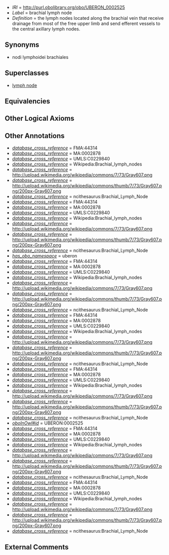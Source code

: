  * *IRI* = http://purl.obolibrary.org/obo/UBERON_0002525
 * *Label* = brachial lymph node
 * *Definition* = the lymph nodes located along the brachial vein that receive drainage from most of the free upper limb and send efferent vessels to the central axillary lymph nodes.

## Synonyms

 * nodi lymphoidei brachiales

## Superclasses

 * [lymph node](../../UBERON/29/UBERON_0000029.md)

## Equivalencies


## Other Logical Axioms


## Other Annotations

 * *[database_cross_reference](../../ef/oboInOwl#hasDbXref.md)* = FMA:44314
 * *[database_cross_reference](../../ef/oboInOwl#hasDbXref.md)* = MA:0002878
 * *[database_cross_reference](../../ef/oboInOwl#hasDbXref.md)* = UMLS:C0229840
 * *[database_cross_reference](../../ef/oboInOwl#hasDbXref.md)* = Wikipedia:Brachial_lymph_nodes
 * *[database_cross_reference](../../ef/oboInOwl#hasDbXref.md)* = http://upload.wikimedia.org/wikipedia/commons/7/73/Gray607.png
 * *[database_cross_reference](../../ef/oboInOwl#hasDbXref.md)* = http://upload.wikimedia.org/wikipedia/commons/thumb/7/73/Gray607.png/200px-Gray607.png
 * *[database_cross_reference](../../ef/oboInOwl#hasDbXref.md)* = ncithesaurus:Brachial_Lymph_Node
 * *[database_cross_reference](../../ef/oboInOwl#hasDbXref.md)* = FMA:44314
 * *[database_cross_reference](../../ef/oboInOwl#hasDbXref.md)* = MA:0002878
 * *[database_cross_reference](../../ef/oboInOwl#hasDbXref.md)* = UMLS:C0229840
 * *[database_cross_reference](../../ef/oboInOwl#hasDbXref.md)* = Wikipedia:Brachial_lymph_nodes
 * *[database_cross_reference](../../ef/oboInOwl#hasDbXref.md)* = http://upload.wikimedia.org/wikipedia/commons/7/73/Gray607.png
 * *[database_cross_reference](../../ef/oboInOwl#hasDbXref.md)* = http://upload.wikimedia.org/wikipedia/commons/thumb/7/73/Gray607.png/200px-Gray607.png
 * *[database_cross_reference](../../ef/oboInOwl#hasDbXref.md)* = ncithesaurus:Brachial_Lymph_Node
 * *[has_obo_namespace](../../ce/oboInOwl#hasOBONamespace.md)* = uberon
 * *[database_cross_reference](../../ef/oboInOwl#hasDbXref.md)* = FMA:44314
 * *[database_cross_reference](../../ef/oboInOwl#hasDbXref.md)* = MA:0002878
 * *[database_cross_reference](../../ef/oboInOwl#hasDbXref.md)* = UMLS:C0229840
 * *[database_cross_reference](../../ef/oboInOwl#hasDbXref.md)* = Wikipedia:Brachial_lymph_nodes
 * *[database_cross_reference](../../ef/oboInOwl#hasDbXref.md)* = http://upload.wikimedia.org/wikipedia/commons/7/73/Gray607.png
 * *[database_cross_reference](../../ef/oboInOwl#hasDbXref.md)* = http://upload.wikimedia.org/wikipedia/commons/thumb/7/73/Gray607.png/200px-Gray607.png
 * *[database_cross_reference](../../ef/oboInOwl#hasDbXref.md)* = ncithesaurus:Brachial_Lymph_Node
 * *[database_cross_reference](../../ef/oboInOwl#hasDbXref.md)* = FMA:44314
 * *[database_cross_reference](../../ef/oboInOwl#hasDbXref.md)* = MA:0002878
 * *[database_cross_reference](../../ef/oboInOwl#hasDbXref.md)* = UMLS:C0229840
 * *[database_cross_reference](../../ef/oboInOwl#hasDbXref.md)* = Wikipedia:Brachial_lymph_nodes
 * *[database_cross_reference](../../ef/oboInOwl#hasDbXref.md)* = http://upload.wikimedia.org/wikipedia/commons/7/73/Gray607.png
 * *[database_cross_reference](../../ef/oboInOwl#hasDbXref.md)* = http://upload.wikimedia.org/wikipedia/commons/thumb/7/73/Gray607.png/200px-Gray607.png
 * *[database_cross_reference](../../ef/oboInOwl#hasDbXref.md)* = ncithesaurus:Brachial_Lymph_Node
 * *[database_cross_reference](../../ef/oboInOwl#hasDbXref.md)* = FMA:44314
 * *[database_cross_reference](../../ef/oboInOwl#hasDbXref.md)* = MA:0002878
 * *[database_cross_reference](../../ef/oboInOwl#hasDbXref.md)* = UMLS:C0229840
 * *[database_cross_reference](../../ef/oboInOwl#hasDbXref.md)* = Wikipedia:Brachial_lymph_nodes
 * *[database_cross_reference](../../ef/oboInOwl#hasDbXref.md)* = http://upload.wikimedia.org/wikipedia/commons/7/73/Gray607.png
 * *[database_cross_reference](../../ef/oboInOwl#hasDbXref.md)* = http://upload.wikimedia.org/wikipedia/commons/thumb/7/73/Gray607.png/200px-Gray607.png
 * *[database_cross_reference](../../ef/oboInOwl#hasDbXref.md)* = ncithesaurus:Brachial_Lymph_Node
 * *[oboInOwl#id](../../id/oboInOwl#id.md)* = UBERON:0002525
 * *[database_cross_reference](../../ef/oboInOwl#hasDbXref.md)* = FMA:44314
 * *[database_cross_reference](../../ef/oboInOwl#hasDbXref.md)* = MA:0002878
 * *[database_cross_reference](../../ef/oboInOwl#hasDbXref.md)* = UMLS:C0229840
 * *[database_cross_reference](../../ef/oboInOwl#hasDbXref.md)* = Wikipedia:Brachial_lymph_nodes
 * *[database_cross_reference](../../ef/oboInOwl#hasDbXref.md)* = http://upload.wikimedia.org/wikipedia/commons/7/73/Gray607.png
 * *[database_cross_reference](../../ef/oboInOwl#hasDbXref.md)* = http://upload.wikimedia.org/wikipedia/commons/thumb/7/73/Gray607.png/200px-Gray607.png
 * *[database_cross_reference](../../ef/oboInOwl#hasDbXref.md)* = ncithesaurus:Brachial_Lymph_Node
 * *[database_cross_reference](../../ef/oboInOwl#hasDbXref.md)* = FMA:44314
 * *[database_cross_reference](../../ef/oboInOwl#hasDbXref.md)* = MA:0002878
 * *[database_cross_reference](../../ef/oboInOwl#hasDbXref.md)* = UMLS:C0229840
 * *[database_cross_reference](../../ef/oboInOwl#hasDbXref.md)* = Wikipedia:Brachial_lymph_nodes
 * *[database_cross_reference](../../ef/oboInOwl#hasDbXref.md)* = http://upload.wikimedia.org/wikipedia/commons/7/73/Gray607.png
 * *[database_cross_reference](../../ef/oboInOwl#hasDbXref.md)* = http://upload.wikimedia.org/wikipedia/commons/thumb/7/73/Gray607.png/200px-Gray607.png
 * *[database_cross_reference](../../ef/oboInOwl#hasDbXref.md)* = ncithesaurus:Brachial_Lymph_Node

## External Comments

